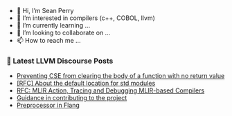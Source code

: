 - 👋 Hi, I’m Sean Perry
- 👀 I’m interested in compilers (c++, COBOL, llvm)
- 🌱 I’m currently learning ...
- 💞️ I’m looking to collaborate on ...
- 📫 How to reach me ...

<!---
s66perry/s66perry is a ✨ special ✨ repository because its `README.md` (this file) appears on your GitHub profile.
You can click the Preview link to take a look at your changes.
--->
### 📕 Latest LLVM Discourse Posts

<!-- DISCOURSE-LLVM:START -->
- [Preventing CSE from clearing the body of a function with no return value](https://discourse.llvm.org/t/preventing-cse-from-clearing-the-body-of-a-function-with-no-return-value/69315#post_2)
- [[RFC] About the default location for std modules](https://discourse.llvm.org/t/rfc-about-the-default-location-for-std-modules/69191?page=2#post_29)
- [RFC: MLIR Action, Tracing and Debugging MLIR-based Compilers](https://discourse.llvm.org/t/rfc-mlir-action-tracing-and-debugging-mlir-based-compilers/68679#post_7)
- [Guidance in contributing to the project](https://discourse.llvm.org/t/guidance-in-contributing-to-the-project/69008?page=2#post_31)
- [Preprocessor in Flang](https://discourse.llvm.org/t/preprocessor-in-flang/69311#post_8)
<!-- DISCOURSE-LLVM:END -->
